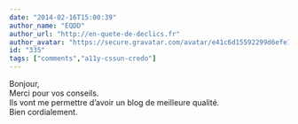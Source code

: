 ```yaml
---
date: "2014-02-16T15:00:39"
author_name: "EQDD"
author_url: "http://en-quete-de-declics.fr"
author_avatar: "https://secure.gravatar.com/avatar/e41c6d15592299d6efe1dc4ad512fcf3"
id: "335"
tags: ["comments","a11y-cssun-credo"]
---
```

Bonjour,  
Merci pour vos conseils.  
Ils vont me permettre d’avoir un blog de meilleure qualité.  
Bien cordialement.